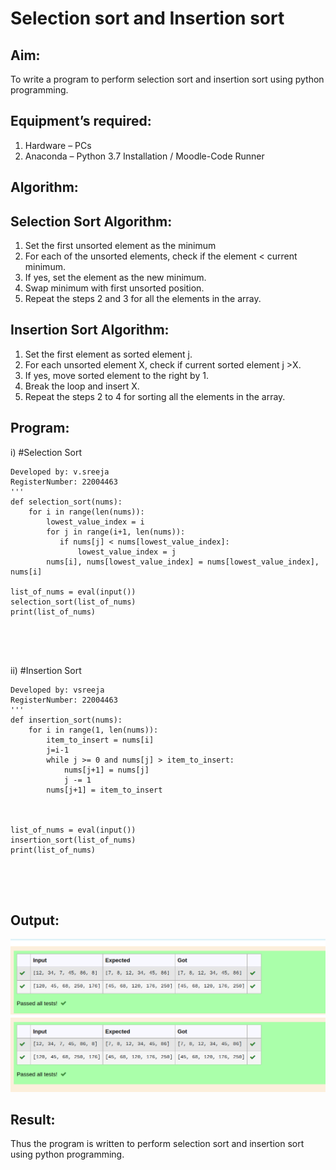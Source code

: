 # Selection sort and Insertion sort
## Aim:
To write a program to perform selection sort and insertion sort using python programming.
## Equipment’s required:
1.	Hardware – PCs
2.	Anaconda – Python 3.7 Installation / Moodle-Code Runner
## Algorithm:
## Selection Sort Algorithm:
1.	Set the first unsorted element as the minimum
2.	For each of the unsorted elements, check if the element < current minimum.
3.	If yes, set the element as the new minimum.
4.	Swap minimum with first unsorted position.
5.	Repeat the steps 2 and 3 for all the elements in the array.
## Insertion Sort Algorithm:
1.	Set the first element as sorted element j.
2.	For each unsorted element X, check if current sorted element j >X.
3.	If yes, move sorted element to the right by 1.
4.	Break the loop and insert X.
5.	Repeat the steps 2 to 4 for sorting all the elements in the array.
## Program:
i)	#Selection Sort
```
Developed by: v.sreeja
RegisterNumber: 22004463
'''
def selection_sort(nums):
    for i in range(len(nums)):
        lowest_value_index = i
        for j in range(i+1, len(nums)):
           if nums[j] < nums[lowest_value_index]:
               lowest_value_index = j
        nums[i], nums[lowest_value_index] = nums[lowest_value_index], nums[i]

list_of_nums = eval(input())
selection_sort(list_of_nums)
print(list_of_nums)





```
ii)	#Insertion Sort
```
Developed by: vsreeja
RegisterNumber: 22004463
'''
def insertion_sort(nums):
    for i in range(1, len(nums)):
        item_to_insert = nums[i]
        j=i-1
        while j >= 0 and nums[j] > item_to_insert:
            nums[j+1] = nums[j]
            j -= 1
        nums[j+1] = item_to_insert
    
    
    
list_of_nums = eval(input())
insertion_sort(list_of_nums)
print(list_of_nums)





```

## Output:
![output](Screenshot%20from%202023-01-26%2015-38-16.png)
![output](Screenshot%20from%202023-01-26%2015-38-21.png)

## Result:
Thus the program is written to perform selection sort and insertion sort using python programming.
